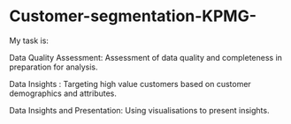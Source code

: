 # Customer-segmentation-KPMG-
My task is: 


Data Quality Assessment: Assessment of data quality and completeness in preparation for analysis.

Data Insights : Targeting high value customers based on customer demographics and attributes. 

Data Insights and Presentation: Using visualisations to present insights.

